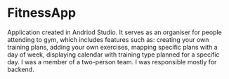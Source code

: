 # FitnessApp
Application created in Andriod Studio. It serves as an organiser for people attending to gym, which includes features such as: creating your own training plans, adding your own exercises, mapping specific plans with a day of week, displaying calendar with training type planned for a specific day. I was a member of a two-person team. I was responsible mostly for backend.
